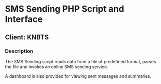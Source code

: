 # SMS Sending PHP Script and Interface
## Client: KNBTS
### Description
The SMS Sending script reads data from a file of predefined format, parses the file and invokes an online SMS sending service.

A dashboard is also provided for viewing sent messages and summaries.
